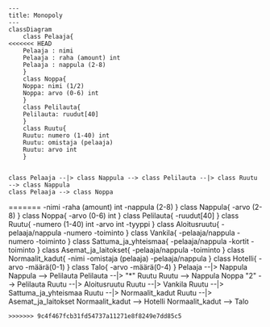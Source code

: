 ```mermaid
---
title: Monopoly
---
classDiagram
    class Pelaaja{
<<<<<<< HEAD
    Pelaaja : nimi
    Pelaaja : raha (amount) int
    Pelaaja : nappula (2-8)
    }
    class Noppa{
    Noppa: nimi (1/2)
    Noppa: arvo (0-6) int
    }
    class Pelilauta{
    Pelilauta: ruudut[40]
    }
    class Ruutu{
    Ruutu: numero (1-40) int
    Ruutu: omistaja (pelaaja)
    Ruutu: arvo int
    } 


class Pelaaja --|> class Nappula --> class Pelilauta --|> class Ruutu --> class Nappula
class Pelaaja --> class Noppa
 ```
=======
    -nimi
    -raha (amount) int
    -nappula (2-8)
    }
    class Nappula{
    -arvo (2-8)
    }
    class Noppa{
    -arvo (0-6) int
    }
    class Pelilauta{
    -ruudut[40]
    }
    class Ruutu{
    -numero (1-40) int
    -arvo int
    -tyyppi
    } 
    class Aloitusruutu{
    -pelaaja/nappula
    -numero
    -toiminto
    }
    class Vankila{
    -pelaaja/nappula
    -numero
    -toiminto
    }
    class Sattuma_ja_yhteismaa{
    -pelaaja/nappula
    -kortit
    -toiminto
    }
    class Asemat_ja_laitokset{
    -pelaaja/nappula
    -toiminto
    }
    class Normaalit_kadut{
    -nimi
    -omistaja (pelaaja)
    -pelaaja/nappula
    }
    class Hotelli{
    -arvo
    -määrä(0-1)
    }
    class Talo{
    -arvo
    -määrä(0-4)
    }
Pelaaja --|> Nappula 
Nappula --> Pelilauta
Pelilauta --|> "*" Ruutu
Ruutu --> Nappula
Noppa "2" --> Pelilauta
Ruutu --|> Aloitusruutu
Ruutu --|> Vankila
Ruutu --|> Sattuma_ja_yhteismaa
Ruutu --|> Normaalit_kadut
Ruutu --|> Asemat_ja_laitokset
Normaalit_kadut --> Hotelli
Normaalit_kadut --> Talo
```
>>>>>>> 9c4f467fcb31fd54737a11271e8f8249e7dd85c5
